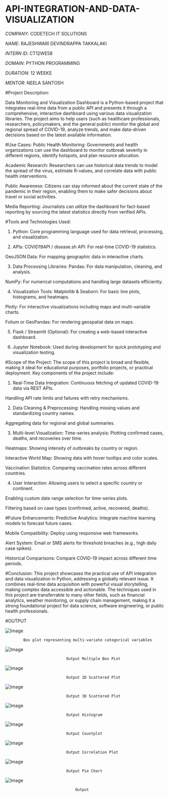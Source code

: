 # API-INTEGRATION-AND-DATA-VISUALIZATION

*COMPANY*: CODETECH IT SOLUTIONS

*NAME*: RAJESHWARI DEVINDRAPPA TAKKALAKI

*INTERN ID*: CT12WE58

*DOMAIN*: PYTHON PROGRAMMING

*DURATION*: 12 WEEKS

*MENTOR*: NEELA SANTOSH

#Project Description:

 Data Monitoring and Visualization Dashboard is a Python-based project that integrates real-time data from a public API and presents it through a comprehensive, interactive dashboard using various data visualization libraries. The project aims to help users (such as healthcare professionals, researchers, policymakers, and the general public) monitor the global and regional spread of COVID-19, analyze trends, and make data-driven decisions based on the latest available information.

#Use Cases:
Public Health Monitoring:
Governments and health organizations can use the dashboard to monitor outbreak severity in different regions, identify hotspots, and plan resource allocation.

Academic Research:
Researchers can use historical data trends to model the spread of the virus, estimate R-values, and correlate data with public health interventions.

Public Awareness:
Citizens can stay informed about the current state of the pandemic in their region, enabling them to make safer decisions about travel or social activities.

Media Reporting:
Journalists can utilize the dashboard for fact-based reporting by sourcing the latest statistics directly from verified APIs.

#Tools and Technologies Used:
1. Python:
Core programming language used for data retrieval, processing, and visualization.

2. APIs:
COVID19API / disease.sh API: For real-time COVID-19 statistics.

GeoJSON Data: For mapping geographic data in interactive charts.

3. Data Processing Libraries:
Pandas: For data manipulation, cleaning, and analysis.

NumPy: For numerical computations and handling large datasets efficiently.

4. Visualization Tools:
Matplotlib & Seaborn: For basic line plots, histograms, and heatmaps.

Plotly: For interactive visualizations including maps and multi-variable charts.

Folium or GeoPandas: For rendering geospatial data on maps.

5. Flask / Streamlit (Optional):
For creating a web-based interactive dashboard.

6. Jupyter Notebook:
Used during development for quick prototyping and visualization testing.

#Scope of the Project:
The scope of this project is broad and flexible, making it ideal for educational purposes, portfolio projects, or practical deployment. Key components of the project include:

1. Real-Time Data Integration:
Continuous fetching of updated COVID-19 data via REST APIs.

Handling API rate limits and failures with retry mechanisms.

2. Data Cleaning & Preprocessing:
Handling missing values and standardizing country names.

Aggregating data for regional and global summaries.

3. Multi-level Visualization:
Time-series analysis: Plotting confirmed cases, deaths, and recoveries over time.

Heatmaps: Showing intensity of outbreaks by country or region.

Interactive World Map: Showing data with hover tooltips and color scales.

Vaccination Statistics: Comparing vaccination rates across different countries.

4. User Interaction:
Allowing users to select a specific country or continent.

Enabling custom date range selection for time-series plots.

Filtering based on case types (confirmed, active, recovered, deaths).

#Future Enhancements:
Predictive Analytics: Integrate machine learning models to forecast future cases.

Mobile Compatibility: Deploy using responsive web frameworks.

Alert System: Email or SMS alerts for threshold breaches (e.g., high daily case spikes).

Historical Comparisons: Compare COVID-19 impact across different time periods.

#Conclusion:
This project showcases the practical use of API integration and data visualization in Python, addressing a globally relevant issue. It combines real-time data acquisition with powerful visual storytelling, making complex data accessible and actionable. The techniques used in this project are transferrable to many other fields, such as financial analytics, weather monitoring, or supply chain management, making it a strong foundational project for data science, software engineering, or public health professionals.


#OUTPUT

![Image](https://github.com/user-attachments/assets/136a3afd-0039-4223-aec4-746f5ddd84a4)

            Box plot representing multi-variate categorical variables

![Image](https://github.com/user-attachments/assets/b3524d73-1921-455a-a59a-5205734f8d51)

                               Output Multiple Box PLot

![Image](https://github.com/user-attachments/assets/4b0c9325-239e-4cf3-9b52-7ee25ba02f2f)

                               Output 2D Scattered Plot

![Image](https://github.com/user-attachments/assets/3e742cb0-0a03-4204-9421-3ad4ac031fda)

                               Output 3D Scattered Plot

![Image](https://github.com/user-attachments/assets/efda47e9-a266-4373-b773-218a1e3e8739)

                               Output Histogram

![Image](https://github.com/user-attachments/assets/30df17b0-6a26-48c6-99af-05ed53ff482a)

                               Output Countplot

![Image](https://github.com/user-attachments/assets/d7f26865-7779-4489-a290-050d1cdd0304)

                               Output Correlation Plot

![Image](https://github.com/user-attachments/assets/47d7a084-19e3-4ae2-94ca-bd7b04dbd83e)

                               Output Pie Chart

![Image](https://github.com/user-attachments/assets/c7cfa3b9-43d5-44aa-8919-fa122d6dda91)

                                   Output







